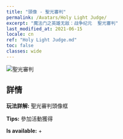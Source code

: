 ```yaml
---
title: "頭像 - 聖光審判"
permalink: /Avatars/Holy Light Judge/
excerpt: "魔法门之英雄无敌：战争纪元  聖光審判"
last_modified_at: 2021-06-15
locale: cn
ref: "Holy Light Judge.md"
toc: false
classes: wide
---
```

 ![聖光審判](/images/a/avatarFrame_51.png)

## 詳情

 **玩法詳解:** 聖光審判頭像框 

 **Tips:** 參加活動獲得 

 **Is available:**  + 

